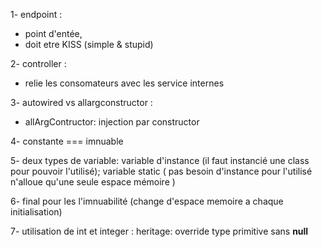 1- endpoint :
- point d'entée,
- doit etre KISS (simple & stupid)

2- controller :
- relie les consomateurs avec les service internes

3- autowired vs allargconstructor :
- allArgContructor: injection par constructor

4- constante === imnuable

5- deux types de variable: 
	variable d'instance (il faut instancié une class pour pouvoir l'utilisé);
	variable static (
		pas besoin d'instance pour l'utilisé
		n'alloue qu'une seule espace mémoire
		)

6- final pour les l'imnuabilité (change d'espace memoire a chaque initialisation)

7- utilisation de int et integer : 
    heritage: override
    type primitive sans **null**


